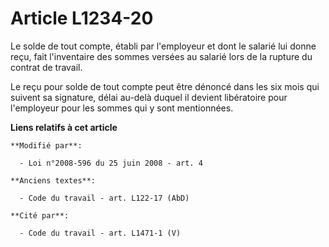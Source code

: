 # Article L1234-20

Le solde de tout compte, établi par l'employeur et dont le salarié lui donne reçu, fait l'inventaire des sommes versées au
salarié lors de la rupture du contrat de travail. 

Le reçu pour solde de tout compte peut être dénoncé dans les six mois qui suivent sa signature, délai au-delà duquel il
devient libératoire pour l'employeur pour les sommes qui y sont mentionnées.

**Liens relatifs à cet article**

	**Modifié par**:

	  - Loi n°2008-596 du 25 juin 2008 - art. 4

	**Anciens textes**:

	  - Code du travail - art. L122-17 (AbD)

	**Cité par**:

	  - Code du travail - art. L1471-1 (V)
